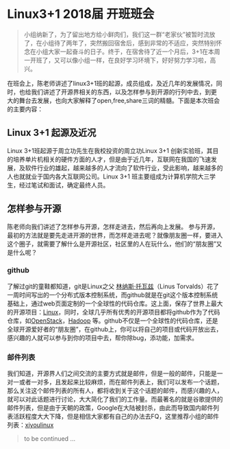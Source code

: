 # Linux3+1 2018届 开班班会

> 小组纳新了，为了留出地方给小鲜肉们，我们这一群“老家伙”被暂时流放了，在小组待了两年了，突然搬回宿舍后，感到非常的不适应，突然特别怀念在小组大家一起奋斗的日子。终于，在宿舍待了近一个月后，3+1在本周一开班了，又可以像小组一样，在良好学习环境下，好好努力学习啦，高兴。

在班会上，陈老师讲述了linux3+1班的起源，成员组成，及近几年的发展情况，同时，也给我们讲述了开源界相关的东西，以及怎样参与到开源的行列中去，到更 大的舞台去发展，也向大家解释了open,free,share三词的精髓。下面是本次班会的主要内容：
## Linux 3+1 起源及近况
Linux 3+1班起源于周立功先生在我校投资的周立功Linux 3+1 创新实验班，其目的培养单片机相关的硬件方面的人才，但是由于近几年，互联网在我国的飞速发展，及软件行业的雄起，越来越多的人才流向了软件行业，受此影响，越来越多的人也就就业于国内各大互联网公司。Linux 3+1 班主要组成为计算机学院大三学生，经过笔试和面试，确定最终人员。
## 怎样参与开源	
陈老师向我们讲述了怎样参与开源，怎样走进去，然后再向上发展。
参与开源，最初的方法就是要先走进开源的世界，而怎样走进去呢？就像朋友圈一样，要进入这个圈子，就需要了解什么是开源社区，社区里的人在玩什么，他们的“朋友圈”又是什么呢？
### github
了解过git的童鞋都知道，git是Linux之父 [林纳斯·托瓦兹](http://baike.baidu.com/link?url=LEPREmkGOnT-TIcBDXiZvS_WKiPkOjyI4TbjzDDc0Eo9926rXgNLC71s5A97qTYZKVbc9cSEHn8C3j2-Nq4chEKRKyGmAihuVS4NE6PhEZKfRNj5LBfJRVilwhMGkpAsjRfbsq9tFZOJRGbt19kKXQIXoVqVM_8iVsvYgghkul3)（Linus Torvalds）花了一周时间写出的一个分布式版本控制系统，而github就是在git这个版本控制系统基础上，通过web页面定制的一个全球性的代码仓库。这上面，保存了世界上最大的开源项目：[Linux](https://github.com/torvalds/linux)，同时，全球几乎所有优秀的开源项目都将github作为了代码仓库，如[OpenStack](https://github.com/openstack/openstack)，[Hadoop](https://github.com/apache/hadoop) 等。github不仅是一个全球性的代码仓库，还是全球开源爱好者的“朋友圈”，在github上，你可以将自己的项目或代码开放出去，感兴趣的人就可以参与到你的项目中去，帮你除bug，添功能，加需求。
### 邮件列表
我们知道，开源界人们之间交流的主要方式就是邮件，但是一般的邮件，只能是一对一或者一对多，且发起来比较麻烦，而在邮件列表上，我们可以发布一个话题，那么关注这个邮件列表的所有人，都将收到关于这个话题的邮件，而感兴趣的人，就可以对此话题进行讨论，大大简化了我们的工作量。而最著名的就是谷歌提供的邮件列表，但是由于天朝的政策，Google在大陆被封杀，由此而导致国内邮件列表活跃程度大大下降，但是相信大家都有自己的办法去FQ，这里推荐小组的邮件列表：[xiyoulinux](https://groups.googale.com/forum/#!forum/xiyoulinux)

> to be continued ...
